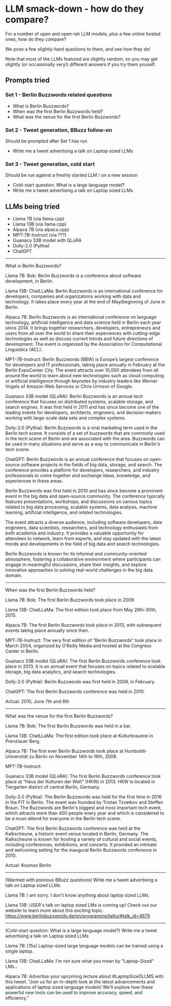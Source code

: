 # LLM smack-down - how do they compare?

For a number of open and open-ish LLM models, plus a few online
hosted ones, how do they compare?

We pose a few slightly-hard questions to them, and see how they
do!

Note that most of the LLMs featured are slightly random, so you
may get slightly (or occasionally very!) different answers if
you try them youself.

## Prompts tried

### Set 1 - Berlin Buzzwords related questions

 * What is Berlin Buzzwords?
 * When was the first Berlin Buzzwords held? 
 * What was the venue for the first Berlin Buzzwords?

### Set 2 - Tweet generation, BBuzz follow-on
Should be prompted after Set 1 has run

* Write me a tweet advertising a talk on Laptop sized LLMs

### Set 3 - Tweet generation, cold start
Should be run against a freshly started LLM / on a new session

 * Cold-start question: What is a large language model?
 * Write me a tweet advertising a talk on Laptop sized LLMs

## LLMs being tried

 * Llama 7B (via llama.cpp)
 * Llama 13B (via llama.cpp)
 * Alpaca 7B (via alpaca.cpp)
 * MPT-7B-Instruct (via ???)
 * Guanaco 33B model with QLoRA
 * Dolly-2.0 (Pythia)
 * ChatGPT

----------------------------------------------------------------------

What is Berlin Buzzwords?

Llama 7B:
Bob: Berlin Buzzwords is a conference about software development, in Berlin.

Llama 13B:
ChatLLaMa: Berlin Buzzwords is an international conference for developers, companies and organizations working with data and technology. It takes place every year at the end of May/beginning of June in Berlin.

Alpaca 7B:
Berlin Buzzwords is an international conference on language technology, artificial intelligence and data science held in Berlin each year since 2014. It brings together researchers, developers, entrepreneurs and users from all over the world to share their experiences with cutting-edge technologies as well as discuss current trends and future directions of development. The event is organized by the Association for Computational Linguistics (ACL).

MPT-7B-Instruct:
Berlin Buzzwords (BBW) is Europe’s largest conference for developers and IT professionals, taking place annually in February at the Berlin ExpoCenter City. The event attracts over 10,000 attendees from all around the world to learn about new technologies such as cloud computing or artificial intelligence through keynotes by industry leaders like Werner Vogels of Amazon Web Services or Chris Urmson of Google.

Guanaco 33B model (QLoRA):
Berlin Buzzwords is an annual tech conference that focuses on distributed systems, scalable storage, and search engines. It was first held in 2011 and has since become one of the leading events for developers, architects, engineers, and decision-makers working with large-scale data sets and complex systems.

Dolly-2.0 (Pythia):
Berlin Buzzwords is a viral marketing term used in the Berlin tech scene. It consists of a set of buzzwords that are commonly used in the tech scene of Berlin and are associated with the area. Buzzwords can be used in many situations and serve as a way to communicate in Berlin's tech scene.

ChatGPT:
Berlin Buzzwords is an annual conference that focuses on open-source software projects in the fields of big data, storage, and search. The conference provides a platform for developers, researchers, and industry professionals to come together and exchange ideas, knowledge, and experiences in these areas.

Berlin Buzzwords was first held in 2010 and has since become a prominent event in the big data and open-source community. The conference typically features presentations, workshops, and discussions on various topics related to big data processing, scalable systems, data analysis, machine learning, artificial intelligence, and related technologies.

The event attracts a diverse audience, including software developers, data engineers, data scientists, researchers, and technology enthusiasts from both academia and industry. It provides a valuable opportunity for attendees to network, learn from experts, and stay updated with the latest trends and developments in the field of big data and search technologies.

Berlin Buzzwords is known for its informal and community-oriented atmosphere, fostering a collaborative environment where participants can engage in meaningful discussions, share their insights, and explore innovative approaches to solving real-world challenges in the big data domain.


----------------------------------------------------------------------

When was the first Berlin Buzzwords held? 

Llama 7B:
Bob: The first Berlin Buzzwords took place in 2009.

Llama 13B:
ChatLLaMa: The first edition took place from May 28th-30th, 2015.

Alpaca 7B:
The first Berlin Buzzwords took place in 2013, with subsequent events taking place annually since then.

MPT-7B-Instruct:
The very first edition of “Berlin Buzzwords” took place in March 2004, organized by O’Reilly Media and hosted at the Congress Center in Berlin.

Guanaco 33B model (QLoRA):
The first Berlin Buzzwords conference took place in 2013. It is an annual event that focuses on topics related to scalable storage, big data analytics, and search technologies. 

Dolly-2.0 (Pythia):
Berlin Buzzwords was first held in 2009, in February.

ChatGPT:
The first Berlin Buzzwords conference was held in 2010.

Actual:
2010, June 7th and 8th

----------------------------------------------------------------------

What was the venue for the first Berlin Buzzwords?

Llama 7B:
Bob: The first Berlin Buzzwords was held in a bar.

Llama 13B:
ChatLLaMa: The first edition took place at Kulturbrauerei in Prenzlauer Berg.

Alpaca 7B:
The first ever Berlin Buzzwords took place at Humboldt-Universität zu Berlin on November 14th to 16th, 2008.

MPT-7B-Instruct:

Guanaco 33B model (QLoRA):
The first Berlin Buzzwords conference took place at “Haus der Kulturen der Welt” (HKW) in 2013. HKW is located in Tiergarten district of central Berlin, Germany. 

Dolly-2.0 (Pythia):
The Berlin Buzzwords was held for the first time in 2016 in the FIT in Berlin. The event was founded by Tristan Tzvetkov and Steffen Braun. The Buzzwords are Berlin's biggest and most important tech event, which attracts more than 400 people every year and which is considered to be a must-attend for everyone in the Berlin tech scene.

ChatGPT:
The first Berlin Buzzwords conference was held at the Kalkscheune, a historic event venue located in Berlin, Germany. The Kalkscheune is known for hosting a variety of cultural and social events, including conferences, exhibitions, and concerts. It provided an intimate and welcoming setting for the inaugural Berlin Buzzwords conference in 2010.

Actual:
Kosmos Berlin

----------------------------------------------------------------------

(Warmed with previous BBuzz questions)
Write me a tweet advertising a talk on Laptop sized LLMs

Llama 7B:
I am sorry. I don't know anything about laptop sized LLMs.

Llama 13B:
USER's talk on laptop sized LMs is coming up! Check out our website to learn more about this exciting topic. https://www.berlinbuzzwords.de/en/programme/talks/#talk_id=4679

----------------------------------------------------------------------

(Cold-start question: What is a large language model?)
Write me a tweet advertising a talk on Laptop sized LLMs

Llama 7B:
[15s]
Laptop-sized large language models can be trained using a single laptop.

Llama 13B:
ChatLLaMa: I'm not sure what you mean by "Laptop-Sized" LMs...

Alpaca 7B:
Advertise your upcoming lecture about #LaptopSizeDLLMS with this tweet. "Join us for an in-depth look at the latest advancements and applications of laptop sized language models! We'll explore how these powerful new tools can be used to improve accuracy, speed, and efficiency."
